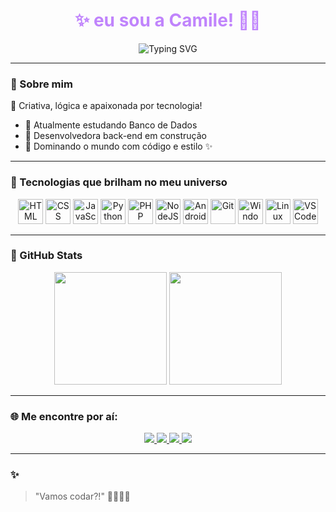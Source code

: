 <!-- Banner preto e roxo com efeito digitando -->
<h1 align="center" style="color:#C084FC">✨ eu sou a Camile! 👩‍💻</h1>

<p align="center">
  <img src="https://readme-typing-svg.demolab.com?font=Fira+Code&pause=1000&color=C084FC&center=true&vCenter=true&width=435&lines=uma+Back-end+em+desenvolvimento!;" alt="Typing SVG" />
</p>

---

### 🪷 Sobre mim

🌙 Criativa, lógica e apaixonada por tecnologia!
  
- 🧠 Atualmente estudando Banco de Dados  
- 💜 Desenvolvedora back-end em construção  
- 👾 Dominando o mundo com código e estilo ✨  
 

---

### 💫 Tecnologias que brilham no meu universo

<div align="center">
  <img alt="HTML" height="40" src="https://cdn.jsdelivr.net/gh/devicons/devicon/icons/html5/html5-original.svg">
  <img alt="CSS" height="40" src="https://cdn.jsdelivr.net/gh/devicons/devicon/icons/css3/css3-original.svg">
  <img alt="JavaScript" height="40" src="https://cdn.jsdelivr.net/gh/devicons/devicon/icons/javascript/javascript-plain.svg">
  <img alt="Python" height="40" src="https://cdn.jsdelivr.net/gh/devicons/devicon/icons/python/python-original.svg">
  <img alt="PHP" height="40" src="https://cdn.jsdelivr.net/gh/devicons/devicon/icons/php/php-original.svg">
  <img alt="NodeJS" height="40" src="https://cdn.jsdelivr.net/gh/devicons/devicon/icons/nodejs/nodejs-original.svg">
  <img alt="Android Studio" height="40" src="https://cdn.jsdelivr.net/gh/devicons/devicon/icons/androidstudio/androidstudio-original.svg">
  <img alt="Git" height="40" src="https://cdn.jsdelivr.net/gh/devicons/devicon/icons/git/git-original.svg">
  <img alt="Windows" height="40" src="https://cdn.jsdelivr.net/gh/devicons/devicon/icons/windows8/windows8-original.svg">
  <img alt="Linux" height="40" src="https://cdn.jsdelivr.net/gh/devicons/devicon/icons/linux/linux-original.svg">
  <img alt="VSCode" height="40" src="https://cdn.jsdelivr.net/gh/devicons/devicon/icons/vscode/vscode-original.svg">
</div>


---

### 🖤 GitHub Stats

<div align="center">
  <img height="180em" src="https://github-readme-stats.vercel.app/api?username=devcamile&show_icons=true&theme=tokyonight&hide_border=false&title_color=C084FC&icon_color=C084FC&text_color=ffffff&bg_color=000000" />
  <img height="180em" src="https://github-readme-stats.vercel.app/api/top-langs/?username=devcamile&layout=compact&theme=tokyonight&title_color=C084FC&text_color=ffffff&bg_color=000000"/>
</div>

---

### 🌐 Me encontre por aí:

<div align="center">
  <a href="mailto:camile123dias08santos@gmail.com" target="_blank">
    <img src="https://img.shields.io/badge/Gmail-EB3C33?style=for-the-badge&logo=gmail&logoColor=white"/>
  </a>
  <a href="https://www.instagram.com/dev.camile" target="_blank">
    <img src="https://img.shields.io/badge/Instagram-B03FC6?style=for-the-badge&logo=instagram&logoColor=white"/>
  </a>
  <a href="https://www.linkedin.com/in/seuusuario" target="_blank">
    <img src="https://img.shields.io/badge/LinkedIn-5B4B8A?style=for-the-badge&logo=linkedin&logoColor=white"/>
  </a>
  <a href="https://discord.com/users/Dev.Camile" target="_blank">
    <img src="https://img.shields.io/badge/Discord-8C52FF?style=for-the-badge&logo=discord&logoColor=white"/>
  </a>
</div>

---

### ✨
> "Vamos codar?!" 🎨👩‍💻💜
